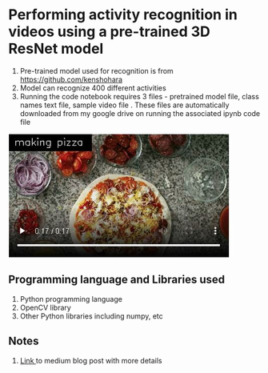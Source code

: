 # Performing activity recognition in videos using a pre-trained 3D ResNet model 
1. Pre-trained model used for recognition is from https://github.com/kenshohara
2. Model can recognize 400 different activities 
3. Running the code notebook requires 3 files - pretrained model file, class names text file, sample video file . These files are automatically downloaded from my google drive on running the associated ipynb code file

![Image snapshot for Video Activity Recognition](img_activity_recognition.jpg)  
  
## Programming language and Libraries used
1. Python programming language
2. OpenCV library 
3. Other Python libraries including numpy, etc

## Notes 
1. <a href='https://gvasu.medium.com/recognizing-400-different-activities-in-videos-using-python-and-opencv-ee59cc6d61f6' > Link </a> to medium blog post with more details 
